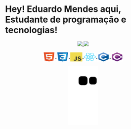 # Hey! Eduardo Mendes aqui, Estudante de programação e tecnologias!
<div align="center">
  <a href="https://github.com/mendeseduardo">
  <img height="150em" src="https://github-readme-stats.vercel.app/api?username=mendeseduardo&show_icons=true&theme=tokyonight&include_all_commits=true&count_private=true"/>
    <img height="150em" src="https://github-readme-stats.vercel.app/api/top-langs/?username=mendeseduardo&layout=compact&langs_count=7&theme=tokyonight"/>
<div style="display: inline_block"><br>
  <img align="center" alt="ME-HTML" height="30" width="40" src="https://github.com/devicons/devicon/blob/master/icons/html5/html5-original.svg">
  <img align="center" alt="ME_CSS" height="30" width="40" src="https://github.com/devicons/devicon/blob/master/icons/css3/css3-original.svg">
  <img align="center" alt="ME_Js" height="30" width="40" src="https://github.com/devicons/devicon/blob/master/icons/javascript/javascript-original.svg">
  <img align="center" alt="ME_React" height="30" width="40" src="https://github.com/devicons/devicon/blob/master/icons/react/react-original.svg">
   <img align="center" alt="ME_C" height="30" width="40" src="https://github.com/devicons/devicon/blob/master/icons/c/c-original.svg">
   <img align="center" alt="ME_Csharp" height="30" width="40" src="https://github.com/devicons/devicon/blob/master/icons/csharp/csharp-original.svg">
</div>

<div>

  ![Snake animation](https://github.com/rafaballerini/rafaballerini/blob/output/github-contribution-grid-snake.svg)
  
</div>

